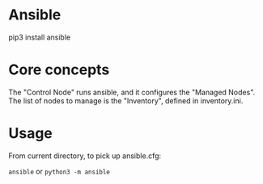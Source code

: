 # Ansible

pip3 install ansible


# Core concepts

The "Control Node" runs ansible, and it configures the "Managed Nodes".
The list of nodes to manage is the "Inventory", defined in inventory.ini.


# Usage

From current directory, to pick up ansible.cfg:

`ansible`
or
`python3 -m ansible`
